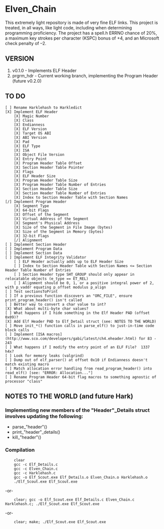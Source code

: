 # Elven_Chain
This extremely light repository is made of very fine ELF links. This project is treated, in all ways, like light code, including when determining programming proficiency. The project has a spell.h ERRNO chance of 20%, a maximum key strokes per character (KSPC) bonus of +4, and an Microsoft check penalty of –2.

## VERSION
1. v0.1.0 - Implements ELF Header
2. prgrm_hdr - Current working branch, implementing the Program Header (future v0.2.0)

## TO DO
    [ ] Rename Harklehash to Harkledict
    [X] Implement ELF Header
        [X] Magic Number
        [X] Class
        [X] Endianness
        [X] ELF Version
        [X] Target OS ABI
        [X] ABI Version
        [X] Pad
        [X] ELF Type
        [X] ISA
        [X] Object File Version
        [X] Entry Point
        [X] Program Header Table Offset
        [X] Section Header Table Pointer
        [X] Flags
        [X] ELF Header Size
        [X] Program Header Table Size
        [X] Program Header Table Number of Entries
        [X] Section Header Table Size
        [X] Section Header Table Number of Entries
        [X] Index to Section Header Table with Section Names
    [/] Implement Program Header
        [X] Segment Type
        [X] 64-bit Flags
        [X] Offset of the Segment
        [X] Virtual Address of the Segment
        [X] Segment's Physical Address
        [X] Size of the Segment in File Image (bytes)
        [X] Size of the Segment in Memory (bytes)
        [X] 32-bit Flags
        [/] Alignment
    [ ] Implement Section Header
    [ ] Implement Program Data
    [ ] Implement Section Data
    [ ] Implement ELF Integrity Validator
        [ ] ELF Header actually adds up to ELF Header Size
        [ ] Index to Section Header Table with Section Names <= Section Header Table Number of Entries
        [ ] Section Header type SHT_GROUP should only appear in relocatable objects (e_type == ET_REL)
        [ ] Alignment should be 0, 1, or a positive integral power of 2, with p_vaddr equating p_offset modulus p_align
    [ ] Test sectionsToPrint
    [ ] If a previous function discovers an "ORC_FILE", ensure print_program_header() isn't called
    [ ] Better way to convert a char value to int?
    [X] What about multi-byte char values?
    [ ] What happens if I hide something in the Elf Header PAD (offset 0x09)?
    [X] Add Elf Header PAD to Elf_Detail struct (see: NOTES TO THE WORLD)
    [ ] Move init_*() function calls in parse_elf() to just-in-time code block calls
    [ ] Implement [ISA macros](http://www.sco.com/developers/gabi/latest/ch4.eheader.html) for 83 - 243
    [ ] What happens if I modify the entry point of an ELF File?  1337 h4x?
    [ ] Look for memory leaks (valgrind)
    [ ] Dump out of elf_parser() at offset 0x10 if Endianness doesn't match existing macro
    [ ] Match allocation error handling from read_program_header() into read_elf() [see: "ERROR: Allocation..."]
    [ ] Rename Program Header 64-bit flag macros to something agnostic of processor "class"

## NOTES TO THE WORLD (and future Hark)
### Implementing new members of the "Header"_Details struct involves updating the following:
* parse_"header"()
* print_"header"_details()
* kill_"header"()
### Compilation
```
    clear
    gcc -c Elf_Details.c
    gcc -c Elven_Chain.c
    gcc -c Harklehash.c
    gcc -o Elf_Scout.exe Elf_Details.o Elven_Chain.o Harklehash.o
    ./Elf_Scout.exe Elf_Scout.exe

```
-or-
```
    clear; gcc -o Elf_Scout.exe Elf_Details.c Elven_Chain.c Harklehash.c; ./Elf_Scout.exe Elf_Scout.exe

```
-or-
```
    clear; make; ./Elf_Scout.exe Elf_Scout.exe

```
